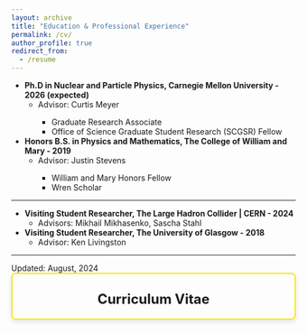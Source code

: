```yaml
---
layout: archive
title: "Education & Professional Experience"
permalink: /cv/
author_profile: true
redirect_from:
  - /resume
---
```


<ul>
  <li>
    <strong>Ph.D in Nuclear and Particle Physics, Carnegie Mellon University - 2026 (expected)</strong>
    <ul>
      <li>Advisor: Curtis Meyer</li>
      <ul>
        <li>Graduate Research Associate</li>
        <li>Office of Science Graduate Student Research (SCGSR) Fellow</li>
      </ul>
    </ul>
  </li>
  <li>
    <strong>Honors B.S. in Physics and Mathematics, The College of William and Mary - 2019</strong>
    <ul>
      <li>Advisor: Justin Stevens</li>
      <ul>
        <li>William and Mary Honors Fellow</li>
        <li>Wren Scholar</li>
      </ul>
    </ul>
  </li>
</ul>
<hr>
<ul>
  <li>
    <strong>Visiting Student Researcher, The Large Hadron Collider | CERN - 2024</strong>
    <ul>
      <li>Advisors: Mikhail Mikhasenko, Sascha Stahl</li>
    </ul>
  </li>
  <li>
    <strong>Visiting Student Researcher, The University of Glasgow - 2018</strong>
    <ul>
      <li>Advisor: Ken Livingston</li>
    </ul>
  </li>
</ul>

<hr>
Updated: August, 2024

<div style="border: 2px solid #f9e40c; padding: 20px; border-radius: 8px; text-align: center; box-shadow: 0 4px 8px rgba(0, 0, 0, 0.1);">
  <p style="margin: 0; font-size: 1rem; font-weight: bold;"></p>
  <p style="margin: 10px 0 0;">
    <a href="http://zabaldwin.github.io/files/Baldwin_CV_2024update.pdf" style="text-decoration: none; font-size: 1.5rem; font-weight: bold;">
      Curriculum Vitae
    </a>
  </p>
</div>




